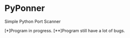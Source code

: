 # PyPonner
Simple Python Port Scanner

[*]Program in progress.
[**]Program still have a lot of bugs.
